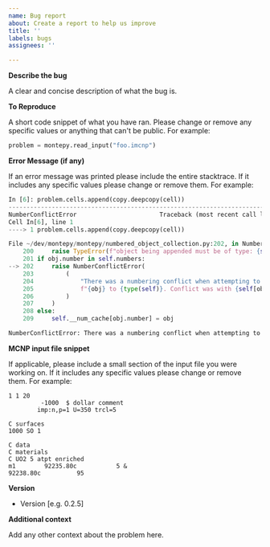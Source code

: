```yaml
---
name: Bug report
about: Create a report to help us improve
title: ''
labels: bugs
assignees: ''

---
```

<!--
**Reminders**
1. This is not a place to debug your MCNP models
1. MCNP is export controlled and only its 6.2 and 6.3 user manuals are public. Don't include any information about MCNP which is not in those manuals.
1. Your model may be export controlled, or proprietary. Please change specific numbers (e.g., dimensions, material compositions, etc.) in your minimum working examples. -->

**Describe the bug**

A clear and concise description of what the bug is.

**To Reproduce**

A short code snippet of what you have ran. Please change or remove any specific values or anything that can't be public. For example:

``` python
problem = montepy.read_input("foo.imcnp")
```

**Error Message (if any)**

If an error message was printed please include the entire stacktrace. If it includes any specific values please change or remove them. For example:

``` python
In [6]: problem.cells.append(copy.deepcopy(cell))
---------------------------------------------------------------------------
NumberConflictError                       Traceback (most recent call last)
Cell In[6], line 1
----> 1 problem.cells.append(copy.deepcopy(cell))

File ~/dev/montepy/montepy/numbered_object_collection.py:202, in NumberedObjectCollection.append(self, obj)
    200     raise TypeError(f"object being appended must be of type: {self._obj_class}")
    201 if obj.number in self.numbers:
--> 202     raise NumberConflictError(
    203         (
    204             "There was a numbering conflict when attempting to add "
    205             f"{obj} to {type(self)}. Conflict was with {self[obj.number]}"
    206         )
    207     )
    208 else:
    209     self.__num_cache[obj.number] = obj

NumberConflictError: There was a numbering conflict when attempting to add CELL: 3, mat: 3, DENS: 1.0 g/cm3 to <class 'montepy.cells.Cells'>. Conflict was with CELL: 3, mat: 3, DENS: 1.0 g/cm3
```

**MCNP input file snippet**

If applicable, please include a small section of the input file you were working on. If it includes any specific values please change or remove them. For example:

```
1 1 20
         -1000  $ dollar comment
        imp:n,p=1 U=350 trcl=5

C surfaces
1000 SO 1

C data
C materials
C UO2 5 atpt enriched
m1        92235.80c           5 &
92238.80c          95
```

**Version**

 - Version [e.g. 0.2.5]


**Additional context**

Add any other context about the problem here.

